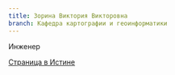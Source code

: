 ```yaml
---
title: Зорина Виктория Викторовна
branch: Кафедра картографии и геоинформатики
---
```


Инженер

[Страница в Истине](https://istina.msu.ru/workers/231846103)
